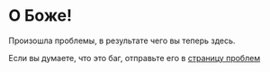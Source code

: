 # О Боже!

Произошла проблемы, в результате чего вы теперь здесь.

Если вы думаете, что это баг, отправьте его в [страницу проблем](https://github.com/SergeyMC9730/gddocs-ru)